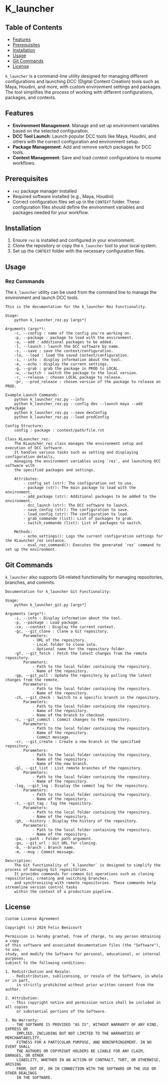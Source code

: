 
# K_launcher

## Table of Contents

- [Features](#features)
- [Prerequisites](#prerequisites)
- [Installation](#installation)
- [Usage](#usage)
- [Git Commands](#git-commands)
- [License](#license)

`k_launcher` is a command-line utility designed for managing different configurations and launching DCC (Digital Content Creation) tools such as Maya, Houdini, and more, with custom environment settings and packages. The tool simplifies the process of working with different configurations, packages, and contexts.

## Features

- **Environment Management**: Manage and set up environment variables based on the selected configuration.
- **DCC Tool Launch**: Launch popular DCC tools like Maya, Houdini, and others with the correct configuration and environment setup.
- **Package Management**: Add and remove switch packages for DCC tools.
- **Context Management**: Save and load context configurations to resume workflows.

## Prerequisites

- `rez` package manager installed
- Required software installed (e.g., Maya, Houdini)
- Correct configuration files set up in the `CONTEXT` folder. These configuration files should define the environment variables and packages needed for your workflow.

## Installation

1. Ensure `rez` is installed and configured in your environment.
2. Clone the repository or copy the `k_launcher` tool to your local system.
3. Set up the `CONTEXT` folder with the necessary configuration files.

## Usage

### Rez Commands

The `k_launcher` utility can be used from the command line to manage the environment and launch DCC tools.

```text
This is the documentation for the k_launcher Rez Functionality.

Usage:
    python k_launcher_rez.py [args*]

Arguments (args*):
    -c, --config : name of the config you're working on.
    -p, --package : package to load with the environment.
    -a, --add : additional packages to be added.
    -l, --launch : launch the DCC software by name.
    -s, --save : save the context/configuration.
    -lo, --load : load the saved context/configuration.
    -i, --info : display information about the tool.
    -e, --echo : display the current settings.
    -g, --grab : grab the package in PROD to LOCAL.
    -w, --switch : switch the package to the local version.
    -r, --release : chosen LOCAL package to release.
    -pr, --prod_release : chosen version of the package to release on PROD.

Example Launch Commands:
    python k_launcher_rez.py --info
    python k_launcher_rez.py --config dev --launch maya --add myPackage
    python k_launcher_rez.py --save devConfig
    python k_launcher_rez.py --load prodConfig

Config Structure:
    config : package : context/path/file.rxt

Class KLauncher_rez:
    The KLauncher_rez class manages the environment setup and execution of DCC software.
    It handles various tasks such as setting and displaying configuration details,
    managing the environment variables using `rez`, and launching DCC software with
    the specified packages and settings.

    Attributes:
        - config_set (str): The configuration set to use.
        - package (str): The main package to load with the environment.
        - add_package (str): Additional packages to be added to the environment.
        - dcc_launch (str): The DCC software to launch.
        - save_config (str): The configuration to save.
        - load_config (str): The configuration to load.
        - grab_commande (list): List of packages to grab.
        - switch_commande (list): List of packages to switch.

    Methods:
        - echo_settings(): Logs the current configuration settings for the KLauncher_rez instance.
        - eval_rez_command(): Executes the generated `rez` command to set up the environment.
```

## Git Commands

`k_launcher` also supports Git-related functionality for managing repositories, branches, and commits.


```text
Documentation for k_launcher Git Functionality:

Usage:
    python k_launcher_git.py [args*]

Arguments (args*):
    -i, --info : Display information about the tool.
    -p, --package : Load package.
    -co, --context : Display the current context.
    -gc, --git_clone : Clone a Git repository.
        Parameters:
            - URL of the repository.
            - Local folder to clone into.
            - Optional name for the repository folder.
    -gf, --git_fetch : Fetch the latest changes from the remote repository.
        Parameters:
            - Path to the local folder containing the repository.
            - Name of the repository.
    -gp, --git_pull : Update the repository by pulling the latest changes from the remote.
        Parameters:
            - Path to the local folder containing the repository.
            - Name of the repository.
    -ch, --git_check : Switch to a specific branch in the repository.
        Parameters:
            - Path to the local folder containing the repository.
            - Name of the repository.
            - Name of the branch to checkout.
    -c, --git_commit : Commit changes to the repository.
        Parameters:
            - Path to the local folder containing the repository.
            - Name of the repository.
            - Commit message.
    -cr, --git_create : Create a new branch in the specified repository.
        Parameters:
            - Path to the local folder containing the repository.
            - Name of the repository.
            - Name of the new branch.
    -gl, --git_list : List remote branches of the repository.
        Parameters:
            - Path to the local folder containing the repository.
            - Name of the repository.
    -log, --git_log : Display the commit log for the repository.
        Parameters:
            - Path to the local folder containing the repository.
            - Name of the repository.
    -t, --git_tag : Tag the repository.
        Parameters:
            - Path to the local folder containing the repository.
            - Name of the repository.
    -gh, --history : Display the history of the repository.
        Parameters:
            - Path to the local folder containing the repository.
            - Name of the repository.
    -pa, --path : Folder path argument.
    -gu, --git_url : Git URL for cloning.
    -b, --branch : Branch name.
    -m, --msg : Commit message.

Description:
    The Git functionality of `k_launcher` is designed to simplify the process of managing Git repositories. 
    It provides commands for common Git operations such as cloning repositories, creating and switching branches, 
    and synchronizing with remote repositories. These commands help streamline version control tasks 
    within the context of a production pipeline.
```


## License
```text
Custom License Agreement

Copyright (c) 2024 Felix Benicourt

Permission is hereby granted, free of charge, to any person obtaining a copy
of this software and associated documentation files (the "Software"), to use,
study, and modify the Software for personal, educational, or internal purposes,
subject to the following conditions:

1. Redistribution and Resale:
   - Redistribution, sublicensing, or resale of the Software, in whole or in part, 
     is strictly prohibited without prior written consent from the author.

2. Attribution:
   - This copyright notice and permission notice shall be included in all copies 
     or substantial portions of the Software.

3. No Warranty:
   - THE SOFTWARE IS PROVIDED "AS IS", WITHOUT WARRANTY OF ANY KIND, EXPRESS OR 
     IMPLIED, INCLUDING BUT NOT LIMITED TO THE WARRANTIES OF MERCHANTABILITY, 
     FITNESS FOR A PARTICULAR PURPOSE, AND NONINFRINGEMENT. IN NO EVENT SHALL 
     THE AUTHORS OR COPYRIGHT HOLDERS BE LIABLE FOR ANY CLAIM, DAMAGES, OR OTHER 
     LIABILITY, WHETHER IN AN ACTION OF CONTRACT, TORT, OR OTHERWISE, ARISING 
     FROM, OUT OF, OR IN CONNECTION WITH THE SOFTWARE OR THE USE OR OTHER DEALINGS 
     IN THE SOFTWARE.
```

